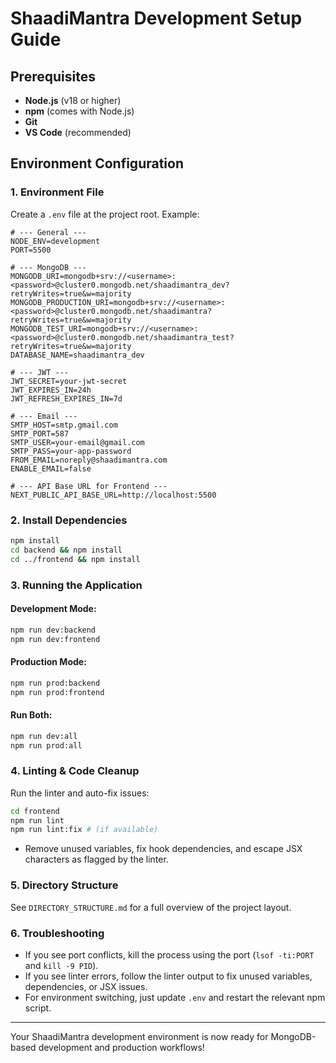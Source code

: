 # ShaadiMantra Development Setup Guide

## Prerequisites

- **Node.js** (v18 or higher)
- **npm** (comes with Node.js)
- **Git**
- **VS Code** (recommended)

## Environment Configuration

### 1. Environment File

Create a `.env` file at the project root. Example:

```
# --- General ---
NODE_ENV=development
PORT=5500

# --- MongoDB ---
MONGODB_URI=mongodb+srv://<username>:<password>@cluster0.mongodb.net/shaadimantra_dev?retryWrites=true&w=majority
MONGODB_PRODUCTION_URI=mongodb+srv://<username>:<password>@cluster0.mongodb.net/shaadimantra?retryWrites=true&w=majority
MONGODB_TEST_URI=mongodb+srv://<username>:<password>@cluster0.mongodb.net/shaadimantra_test?retryWrites=true&w=majority
DATABASE_NAME=shaadimantra_dev

# --- JWT ---
JWT_SECRET=your-jwt-secret
JWT_EXPIRES_IN=24h
JWT_REFRESH_EXPIRES_IN=7d

# --- Email ---
SMTP_HOST=smtp.gmail.com
SMTP_PORT=587
SMTP_USER=your-email@gmail.com
SMTP_PASS=your-app-password
FROM_EMAIL=noreply@shaadimantra.com
ENABLE_EMAIL=false

# --- API Base URL for Frontend ---
NEXT_PUBLIC_API_BASE_URL=http://localhost:5500
```

### 2. Install Dependencies

```bash
npm install
cd backend && npm install
cd ../frontend && npm install
```

### 3. Running the Application

#### **Development Mode:**
```bash
npm run dev:backend
npm run dev:frontend
```

#### **Production Mode:**
```bash
npm run prod:backend
npm run prod:frontend
```

#### **Run Both:**
```bash
npm run dev:all
npm run prod:all
```

### 4. Linting & Code Cleanup

Run the linter and auto-fix issues:
```bash
cd frontend
npm run lint
npm run lint:fix # (if available)
```
- Remove unused variables, fix hook dependencies, and escape JSX characters as flagged by the linter.

### 5. Directory Structure

See `DIRECTORY_STRUCTURE.md` for a full overview of the project layout.

### 6. Troubleshooting
- If you see port conflicts, kill the process using the port (`lsof -ti:PORT` and `kill -9 PID`).
- If you see linter errors, follow the linter output to fix unused variables, dependencies, or JSX issues.
- For environment switching, just update `.env` and restart the relevant npm script.

---

Your ShaadiMantra development environment is now ready for MongoDB-based development and production workflows!

